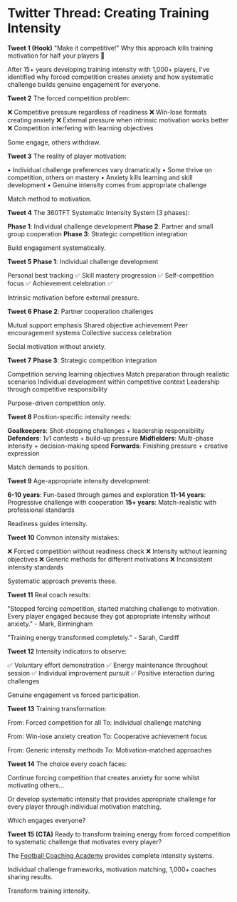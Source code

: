 # Twitter Thread: Creating Training Intensity

**Tweet 1 (Hook)**
"Make it competitive!" Why this approach kills training motivation for half your players 🧵

After 15+ years developing training intensity with 1,000+ players, I've identified why forced competition creates anxiety and how systematic challenge builds genuine engagement for everyone.

**Tweet 2**
The forced competition problem:

❌ Competitive pressure regardless of readiness
❌ Win-lose formats creating anxiety
❌ External pressure when intrinsic motivation works better
❌ Competition interfering with learning objectives

Some engage, others withdraw.

**Tweet 3**
The reality of player motivation:

• Individual challenge preferences vary dramatically
• Some thrive on competition, others on mastery
• Anxiety kills learning and skill development
• Genuine intensity comes from appropriate challenge

Match method to motivation.

**Tweet 4**
The 360TFT Systematic Intensity System (3 phases):

**Phase 1**: Individual challenge development
**Phase 2**: Partner and small group cooperation
**Phase 3**: Strategic competition integration

Build engagement systematically.

**Tweet 5**
**Phase 1**: Individual challenge development

Personal best tracking ✅
Skill mastery progression ✅
Self-competition focus ✅
Achievement celebration ✅

Intrinsic motivation before external pressure.

**Tweet 6**
**Phase 2**: Partner cooperation challenges

Mutual support emphasis
Shared objective achievement
Peer encouragement systems
Collective success celebration

Social motivation without anxiety.

**Tweet 7**
**Phase 3**: Strategic competition integration

Competition serving learning objectives
Match preparation through realistic scenarios
Individual development within competitive context
Leadership through competitive responsibility

Purpose-driven competition only.

**Tweet 8**
Position-specific intensity needs:

**Goalkeepers**: Shot-stopping challenges + leadership responsibility
**Defenders**: 1v1 contests + build-up pressure
**Midfielders**: Multi-phase intensity + decision-making speed
**Forwards**: Finishing pressure + creative expression

Match demands to position.

**Tweet 9**
Age-appropriate intensity development:

**6-10 years**: Fun-based through games and exploration
**11-14 years**: Progressive challenge with cooperation
**15+ years**: Match-realistic with professional standards

Readiness guides intensity.

**Tweet 10**
Common intensity mistakes:

❌ Forced competition without readiness check
❌ Intensity without learning objectives
❌ Generic methods for different motivations
❌ Inconsistent intensity standards

Systematic approach prevents these.

**Tweet 11**
Real coach results:

"Stopped forcing competition, started matching challenge to motivation. Every player engaged because they got appropriate intensity without anxiety." - Mark, Birmingham

"Training energy transformed completely." - Sarah, Cardiff

**Tweet 12**
Intensity indicators to observe:

✅ Voluntary effort demonstration
✅ Energy maintenance throughout session
✅ Individual improvement pursuit
✅ Positive interaction during challenges

Genuine engagement vs forced participation.

**Tweet 13**
Training transformation:

From: Forced competition for all
To: Individual challenge matching

From: Win-lose anxiety creation
To: Cooperative achievement focus

From: Generic intensity methods
To: Motivation-matched approaches

**Tweet 14**
The choice every coach faces:

Continue forcing competition that creates anxiety for some whilst motivating others...

Or develop systematic intensity that provides appropriate challenge for every player through individual motivation matching.

Which engages everyone?

**Tweet 15 (CTA)**
Ready to transform training energy from forced competition to systematic challenge that motivates every player?

The [Football Coaching Academy](https://www.skool.com/coachingacademy) provides complete intensity systems.

Individual challenge frameworks, motivation matching, 1,000+ coaches sharing results.

Transform training intensity.